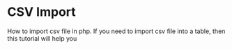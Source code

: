 # CSV Import 
How to import csv file in php. If you need to import csv file into a table, then this tutorial will help you
